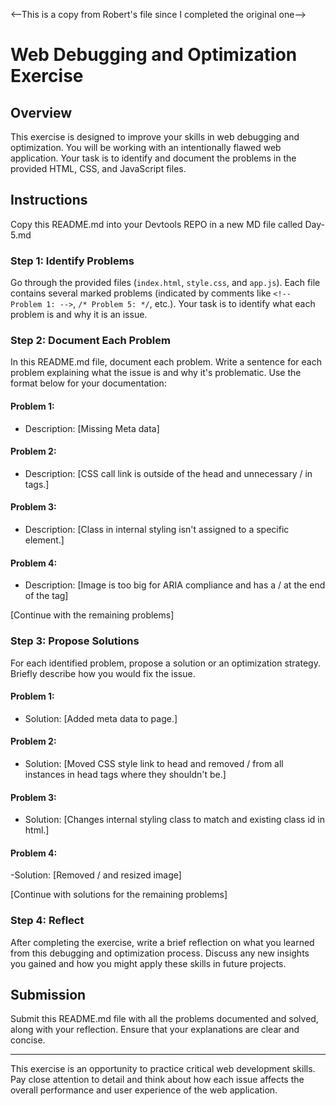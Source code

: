 <--This is a copy from Robert's file since I completed the original one-->
# Web Debugging and Optimization Exercise

## Overview

This exercise is designed to improve your skills in web debugging and optimization. You will be working with an intentionally flawed web application. Your task is to identify and document the problems in the provided HTML, CSS, and JavaScript files.

## Instructions

Copy this README.md into your Devtools REPO in a new MD file called Day-5.md

### Step 1: Identify Problems

Go through the provided files (`index.html`, `style.css`, and `app.js`). Each file contains several marked problems (indicated by comments like `<!-- Problem 1: -->`, `/* Problem 5: */`, etc.). Your task is to identify what each problem is and why it is an issue.

### Step 2: Document Each Problem

In this README.md file, document each problem. Write a sentence for each problem explaining what the issue is and why it's problematic. Use the format below for your documentation:

#### Problem 1:

- Description: [Missing Meta data]

#### Problem 2:

- Description: [CSS call link is outside of the head and unnecessary / in tags.]

#### Problem 3:

- Description: [Class in internal styling isn't assigned to a specific element.]

#### Problem 4:

- Description: [Image is too big for ARIA compliance and has a / at the end of the tag]

[Continue with the remaining problems]

### Step 3: Propose Solutions

For each identified problem, propose a solution or an optimization strategy. Briefly describe how you would fix the issue.

#### Problem 1:

- Solution: [Added meta data to page.]

#### Problem 2:

- Solution: [Moved CSS style link to head and removed / from all instances in head tags where they shouldn't be.]

#### Problem 3: 

- Solution: [Changes internal styling class to match and existing class id in html.]

#### Problem 4:

-Solution: [Removed / and resized image]

[Continue with solutions for the remaining problems]

### Step 4: Reflect

After completing the exercise, write a brief reflection on what you learned from this debugging and optimization process. Discuss any new insights you gained and how you might apply these skills in future projects.

## Submission

Submit this README.md file with all the problems documented and solved, along with your reflection. Ensure that your explanations are clear and concise.

---

This exercise is an opportunity to practice critical web development skills. Pay close attention to detail and think about how each issue affects the overall performance and user experience of the web application.
